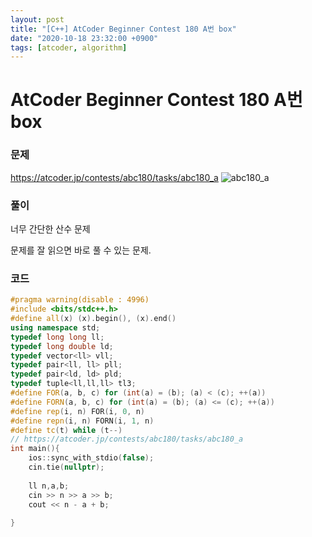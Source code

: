 ```yaml
---
layout: post
title: "[C++] AtCoder Beginner Contest 180 A번 box"
date: "2020-10-18 23:32:00 +0900"
tags: [atcoder, algorithm]
---
```


# AtCoder Beginner Contest 180 A번 box
### 문제

https://atcoder.jp/contests/abc180/tasks/abc180_a
![abc180_a](https://i.imgur.com/p4jtjvZ.png)
  
  
### 풀이

너무 간단한 산수 문제

문제를 잘 읽으면 바로 풀 수 있는 문제.
  
### 코드

```cpp
#pragma warning(disable : 4996)
#include <bits/stdc++.h>
#define all(x) (x).begin(), (x).end()
using namespace std;
typedef long long ll;
typedef long double ld;
typedef vector<ll> vll;
typedef pair<ll, ll> pll;
typedef pair<ld, ld> pld;
typedef tuple<ll,ll,ll> tl3;
#define FOR(a, b, c) for (int(a) = (b); (a) < (c); ++(a))
#define FORN(a, b, c) for (int(a) = (b); (a) <= (c); ++(a))
#define rep(i, n) FOR(i, 0, n)
#define repn(i, n) FORN(i, 1, n)
#define tc(t) while (t--)
// https://atcoder.jp/contests/abc180/tasks/abc180_a
int main(){
    ios::sync_with_stdio(false);
    cin.tie(nullptr);
	
	ll n,a,b;
	cin >> n >> a >> b;
	cout << n - a + b;
	
}
```
